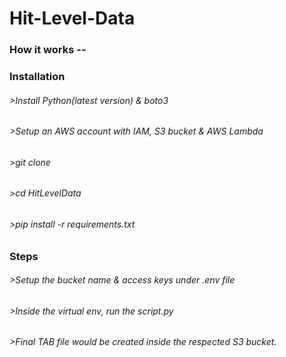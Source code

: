 # Hit-Level-Data
### How it works --

### Installation
###### >Install Python(latest version) & boto3
###### >Setup an AWS account with IAM, S3 bucket & AWS Lambda
###### >git clone <the repo>
###### >cd HitLevelData
###### >pip install -r requirements.txt

### Steps
###### >Setup the bucket name & access keys under .env file
###### >Inside the virtual env, run the script.py
###### >Final TAB file would be created inside the respected S3 bucket.





